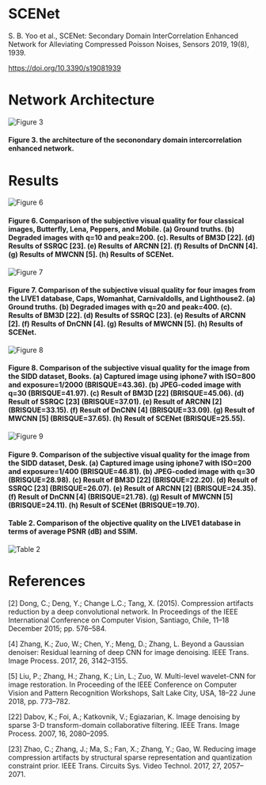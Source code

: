 # SCENet
S. B. Yoo et al., SCENet: Secondary Domain InterCorrelation Enhanced Network for Alleviating Compressed Poisson Noises, Sensors 2019, 19(8), 1939. 

https://doi.org/10.3390/s19081939

# Network Architecture

![Figure 3](https://user-images.githubusercontent.com/46806852/56776034-f751c580-6804-11e9-9dae-448c7e41846a.png)
#### Figure 3. the architecture of the seconondary domain intercorrelation enhanced network.


# Results

![Figure 6](https://user-images.githubusercontent.com/46806852/56006130-a6bf7000-5d0e-11e9-824d-0b7770337eab.png)
#### Figure 6. Comparison of the subjective visual quality for four classical images, Butterfly, Lena, Peppers, and Mobile. (a) Ground truths. (b) Degraded images with q=10 and peak=200. (c). Results of BM3D [22]. (d) Results of SSRQC [23]. (e) Results of ARCNN [2]. (f) Results of DnCNN [4]. (g) Results of MWCNN [5]. (h) Results of SCENet.


![Figure 7](https://user-images.githubusercontent.com/46806852/56006038-534d2200-5d0e-11e9-8913-a5cdd3264ecb.png)
#### Figure 7. Comparison of the subjective visual quality for four images from the LIVE1 database, Caps, Womanhat, Carnivaldolls, and Lighthouse2. (a) Ground truths. (b) Degraded images with q=20 and peak=400. (c). Results of BM3D [22]. (d) Results of SSRQC [23]. (e) Results of ARCNN [2]. (f) Results of DnCNN [4]. (g) Results of MWCNN [5]. (h) Results of SCENet.


![Figure 8](https://user-images.githubusercontent.com/46806852/56006039-534d2200-5d0e-11e9-8dbe-50380a6e1ce8.png)
#### Figure 8. Comparison of the subjective visual quality for the image from the SIDD dataset, Books. (a) Captured image using iphone7 with ISO=800 and exposure=1/2000 (BRISQUE=43.36). (b) JPEG-coded image with q=30 (BRISQUE=41.97). (c) Result of BM3D [22] (BRISQUE=45.06). (d) Result of SSRQC [23] (BRISQUE=37.01). (e) Result of ARCNN [2] (BRISQUE=33.15). (f) Result of DnCNN [4] (BRISQUE=33.09). (g) Result of MWCNN [5] (BRISQUE=37.65). (h) Result of SCENet (BRISQUE=25.55).


![Figure 9](https://user-images.githubusercontent.com/46806852/56006041-534d2200-5d0e-11e9-8c25-827519fc1b71.png)
#### Figure 9. Comparison of the subjective visual quality for the image from the SIDD dataset, Desk. (a) Captured image using iphone7 with ISO=200 and exposure=1/400 (BRISQUE=46.81). (b) JPEG-coded image with q=30 (BRISQUE=28.98). (c) Result of BM3D [22] (BRISQUE=22.20). (d) Result of SSRQC [23] (BRISQUE=26.07). (e) Result of ARCNN [2] (BRISQUE=24.35). (f) Result of DnCNN [4] (BRISQUE=21.78). (g) Result of MWCNN [5] (BRISQUE=24.11). (h) Result of SCENet (BRISQUE=19.70).


#### Table 2. Comparison of the objective quality on the LIVE1 database in terms of average PSNR (dB) and SSIM.
![Table 2](https://user-images.githubusercontent.com/46806852/56006042-53e5b880-5d0e-11e9-8083-3e7163c294c9.png)




# References

[2]	Dong, C.; Deng, Y.; Change L.C.; Tang, X. (2015). Compression artifacts reduction by a deep convolutional network. In Proceedings of the IEEE International Conference on Computer Vision, Santiago, Chile, 11–18 December 2015; pp. 576–584.

[4]	Zhang, K.; Zuo, W.; Chen, Y.; Meng, D.; Zhang, L. Beyond a Gaussian denoiser: Residual learning of deep CNN for image denoising. IEEE Trans. Image Process. 2017, 26, 3142–3155. 

[5]	Liu, P.; Zhang, H.; Zhang, K.; Lin, L.; Zuo, W. Multi-level wavelet-CNN for image restoration. In Proceeding of the IEEE Conference on Computer Vision and Pattern Recognition Workshops, Salt Lake City, USA, 18–22 June 2018, pp. 773–782.

[22] Dabov, K.; Foi, A.; Katkovnik, V.; Egiazarian, K. Image denoising by sparse 3-D transform-domain collaborative filtering. IEEE Trans. Image Process. 2007, 16, 2080–2095.

[23] Zhao, C.; Zhang, J.; Ma, S.; Fan, X.; Zhang, Y.; Gao, W. Reducing image compression artifacts by structural sparse representation and quantization constraint prior. IEEE Trans. Circuits Sys. Video Technol. 2017, 27, 2057–2071.
